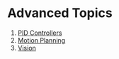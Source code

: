 # Advanced Topics

1. [PID Controllers](PIDControllers.md)
2. [Motion Planning](MotionPlanning.md)
3. [Vision](Vision.md)
